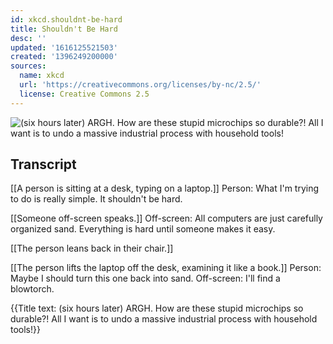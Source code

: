 ```yaml
---
id: xkcd.shouldnt-be-hard
title: Shouldn't Be Hard
desc: ''
updated: '1616125521503'
created: '1396249200000'
sources:
  name: xkcd
  url: 'https://creativecommons.org/licenses/by-nc/2.5/'
  license: Creative Commons 2.5
---
```

![(six hours later) ARGH. How are these stupid microchips so durable?! All I want is to undo a massive industrial process with household tools!](https://imgs.xkcd.com/comics/shouldnt_be_hard.png)

## Transcript
[[A person is sitting at a desk, typing on a laptop.]]
Person: What I'm trying to do is really simple. It shouldn't be hard.

[[Someone off-screen speaks.]]
Off-screen: All computers are just carefully organized sand. 
Everything
 is hard until someone makes it easy.

[[The person leans back in their chair.]]

[[The person lifts the laptop off the desk, examining it like a book.]]
Person: Maybe I should turn this one 
back
 into sand.
Off-screen: I'll find a blowtorch.

{{Title text: (six hours later) ARGH. How are these stupid microchips so durable?! All I want is to undo a massive industrial process with household tools!}}
